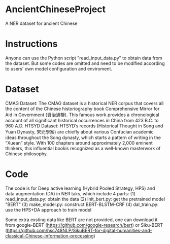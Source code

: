 # AncientChineseProject
A NER dataset for ancient Chinese

# Instructions
Anyone can use the Python script "read_input_data.py" to obtain data from the dataset. But some codes are omitted and need to be modified according to users' own model configuration and enviroment. 

# Dataset

CMAG Dataset: The CMAG dataset is a historical NER corpus that covers all the content of the Chinese historiography book Comprehensive Mirror for Aid in Government (資治通鑒). This famous work provides a chronological account of all significant historical occurrences in China from 423 B.C. to 960 A.D.
HTSYD Dataset: HTSYD’s records (Historical Thought in Song and Yuan Dynasty, 宋元學案) are chiefly about various Confucian academic ideas throughout the Song dynasty, which starts a pattern of writing in the “Xuean” style. With 100 chapters around approximately 2,000 eminent thinkers, this influential bookis recognized as a well-known masterwork of Chinese philosophy.

# Code
The code is for Deep active learning (Hybrid Pooled Strategy, HPS) and data augmentation (DA) in NER taks, which include 4 parts:
(1) read_input_data.py: obtain the data
(2) init_bert.py: get the pretrained model "BERT"
(3) make_model.py: construct BERT-BLSTM-CRF
(4) dal_train.py: use the HPS+DA approach to train model

Some extra exsting data like BERT are not provided, one can download it from google-BERT (https://github.com/google-research/bert) or Siku-BERT (https://github.com/hsc748NLP/SikuBERT-for-digital-humanities-and-classical-Chinese-information-processing)

